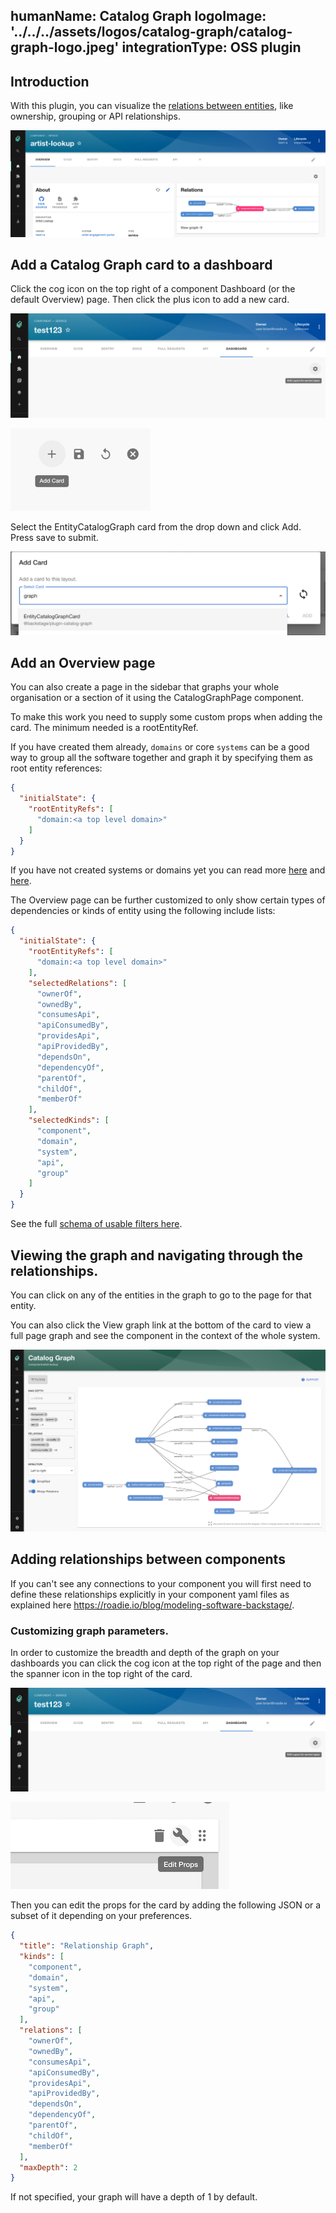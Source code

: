 humanName: Catalog Graph
logoImage: '../../../assets/logos/catalog-graph/catalog-graph-logo.jpeg'
integrationType: OSS plugin
---

## Introduction

With this plugin, you can visualize the [relations between entities](https://roadie.io/blog/modeling-software-backstage/), like ownership, grouping or API relationships.

![catalog_graph_card.png](./catalog_graph_card.png)

## Add a Catalog Graph card to a dashboard

Click the cog icon on the top right of a component Dashboard (or the default Overview) page. Then click the plus icon to add a new card.

![edit_layout.png](./edit_layout.png)

![add_card.png](./add_card.png)

Select the EntityCatalogGraph card from the drop down and click Add. Press save to submit.

![select_catalog_graph.png](./select_catalog_graph.png)

## Add an Overview page

You can also create a page in the sidebar that graphs your whole organisation or a section of it using the CatalogGraphPage component. 

To make this work you need to supply some custom props when adding the card. The minimum needed is a rootEntityRef. 

If you have created them already, `domains` or core `systems` can be a good way to group all the software together and graph it by specifying them as root entity references:

```json
{
  "initialState": {
    "rootEntityRefs": [
      "domain:<a top level domain>"
    ]
  }
}
```

If you have not created systems or domains yet you can read more [here](https://roadie.io/blog/modelling-software-backstage) and [here](https://backstage.io/docs/features/software-catalog/descriptor-format#kind-domain).

The Overview page can be further customized to only show certain types of dependencies or kinds of entity using the following include lists:

```json
{
  "initialState": {
    "rootEntityRefs": [
      "domain:<a top level domain>"
    ],
    "selectedRelations": [
      "ownerOf",
      "ownedBy",
      "consumesApi",
      "apiConsumedBy",
      "providesApi",
      "apiProvidedBy",
      "dependsOn",
      "dependencyOf",
      "parentOf",
      "childOf",
      "memberOf"
    ],
    "selectedKinds": [
      "component",
      "domain",
      "system",
      "api",
      "group"
    ]
  }
}
```

See the full [schema of usable filters here](https://backstage.io/docs/reference/plugin-catalog-graph.cataloggraphpage).

## Viewing the graph and navigating through the relationships.

You can click on any of the entities in the graph to go to the page for that entity.

You can also click the View graph link at the bottom of the card to view a full page graph and see the component in the
context of the whole system.

![view_full_graph.png](./view_full_graph.png)


## Adding relationships between components

If you can't see any connections to your component you will first need to define these relationships explicitly in your
component yaml files as explained here https://roadie.io/blog/modeling-software-backstage/.


### Customizing graph parameters.

In order to customize the breadth and depth of the graph on your dashboards you can click the cog icon at the top right 
of the page and then the spanner icon in the top right of the card.


![edit_layout.png](./edit_layout.png)

![edit_card_props.png](./edit_card_props.png)



Then you can edit the props for the card by adding the following JSON or a subset of it depending on your preferences.

```json
{
  "title": "Relationship Graph",
  "kinds": [
    "component",
    "domain",
    "system",
    "api",
    "group"
  ],
  "relations": [
    "ownerOf",
    "ownedBy",
    "consumesApi",
    "apiConsumedBy",
    "providesApi",
    "apiProvidedBy",
    "dependsOn",
    "dependencyOf",
    "parentOf",
    "childOf",
    "memberOf"
  ],
  "maxDepth": 2
}
```

If not specified, your graph will have a depth of 1 by default.
